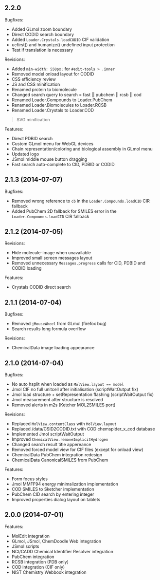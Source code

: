 ## 2.2.0

Bugfixes:

  - Added GLmol zoom boundary
  - Direct CODID search boundary
  - Added `Loader.Crystals.loadCODID` CIF validation
  - ucfirst() and humanize() undefined input protection
  - Test if translation is necessary

Revisions:

  - Added `min-width: 550px;` for `#edit-tools > .inner`
  - Removed model onload layout for CODID
  - CSS efficiency review
  - JS and CSS minification
  - Renamed protein to biomolecule
  - Changed search query to search = fast || pubchem || rcsb || cod
  - Renamed Loader.Compounds to Loader.PubChem
  - Renamed Loader.Biomolecules to Loader.RCSB
  - Renamed Loader.Crystals to Loader.COD
  > SVG minification

Features:

  - Direct PDBID search
  - Custom GLmol menu for WebGL devices
  - Chain representation/coloring and biological assembly in GLmol menu
  - Updated logo
  - JSmol middle mouse button dragging
  - Fast search auto-complete to CID, PDBID or CODID

## 2.1.3 (2014-07-07)

Bugfixes:

  - Removed wrong reference to `cb` in the `Loader.Compounds.loadCID` CIR fallback
  - Added PubChem 2D fallback for SMILES error in the `Loader.Compounds.loadCID` CIR fallback

## 2.1.2 (2014-07-05)

Revisions:

  - Hide molecule-image when unavailable
  - Improved small screen messages layout
  - Removed unnecessary `Messages.progress` calls for CID, PDBID and CODID loading

Features:

  - Crystals CODID direct search

## 2.1.1 (2014-07-04)

Bugfixes:

  - Removed `jMouseWheel` from GLmol (firefox bug)
  - Search results long formula overflow

Revisions:

  - ChemicalData image loading appearance

## 2.1.0 (2014-07-04)

Bugfixes:

  - No auto hsplit when loaded as `MolView.layout == model`
  - Jmol CIF no full unitcell after initialisation (scriptWaitOutput fix)
  - Jmol load structure + setRepresentation flashing (scriptWaitOutput fix)
  - Jmol measurement after structure is resolved
  - Removed alerts in m2s (Ketcher MOL2SMILES port)

Revisions:

  - Replaced `MolView.contentClass` with `MolView.layout`
  - Replaced /data/CSID2CODID.txt with COD chemspider_x_cod database
  - Implemented Jmol scriptWaitOutput
  - Improved `ChemicalView.removeImplicitHydrogen`
  - Changed search result title appereance
  - Removed forced model view for CIF files (except for onload view)
  - ChemicalData PubChem integration redesign
  - ChemicalData CanonicalSMILES from PubChem

Features:

  - Form focus styles
  - Jmol MMFF94 energy minimalization implementation
  - COD SMILES to Sketcher implementation
  - PubChem CID search by entering integer
  - Improved properties dialog layout on tablets

## 2.0.0 (2014-07-01)

Features:

  - MolEdit integration
  - GLmol, JSmol, ChemDoodle Web integration
  - JSmol scripts
  - NCI/CADD Chemical Identifier Resolver integration
  - PubChem integration
  - RCSB integration (PDB only)
  - COD integration (CIF only)
  - NIST Chemistry Webbook integration

